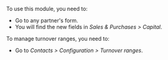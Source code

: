 To use this module, you need to:

- Go to any partner's form.
- You will find the new fields in *Sales & Purchases \> Capital*.

To manage turnover ranges, you need to:

- Go to *Contacts \> Configuration \> Turnover ranges*.
